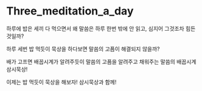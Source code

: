 # Three_meditation_a_day
하루에 밥은 세끼 다 먹으면서 왜 말씀은 하루 한번 밖에 안 읽고, 심지어 그것조차 힘든 것일까?

하루 세번 밥 먹듯이 묵상을 하다보면 말씀의 고픔이 해결되지 않을까?

배가 고프면 배꼽시계가 알려주듯이 말씀의 고픔을 알려주고 채워주는 말씀의 배꼽시계 삼시묵상!

이제는 밥 먹듯이 묵상을 해보자! 삼시묵상과 함께!
